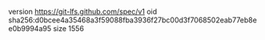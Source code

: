 version https://git-lfs.github.com/spec/v1
oid sha256:d0bcee4a35468a3f59088fba3936f27bc00d3f7068502eab77eb8ee0b9994a95
size 1556
